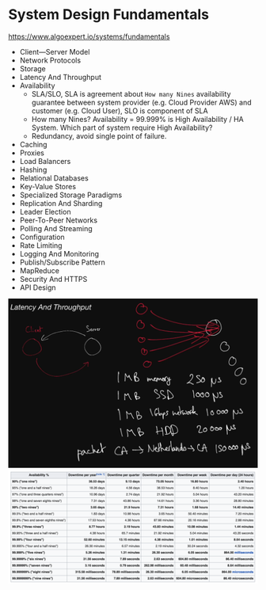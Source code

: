 # System Design Fundamentals

https://www.algoexpert.io/systems/fundamentals  
* Client—Server Model
* Network Protocols
* Storage
* Latency And Throughput
* Availability
  * SLA/SLO, SLA is agreement about `How many Nines` availability guarantee between system provider (e.g. Cloud Provider AWS) and customer (e.g. Cloud User), SLO is component of SLA
  * How many Nines? Availability = 99.999% is High Availability / HA System. Which part of system require High Availability?
  * Redundancy, avoid single point of failure.
* Caching
* Proxies
* Load Balancers
* Hashing
* Relational Databases
* Key-Value Stores
* Specialized Storage Paradigms
* Replication And Sharding
* Leader Election
* Peer-To-Peer Networks
* Polling And Streaming
* Configuration
* Rate Limiting
* Logging And Monitoring
* Publish/Subscribe Pattern
* MapReduce
* Security And HTTPS
* API Design

![](./Latency%20And%20Throughput.png)  
![](./High%20Availability.png)  
